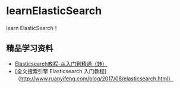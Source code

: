 # learnElasticSearch
learn ElasticSearch！

## 精品学习资料

+ [Elasticsearch教程-从入门到精通（转）](https://www.cnblogs.com/ajianbeyourself/p/5529575.html)
+ [全文搜索引擎 Elasticsearch 入门教程]（http://www.ruanyifeng.com/blog/2017/08/elasticsearch.html）
